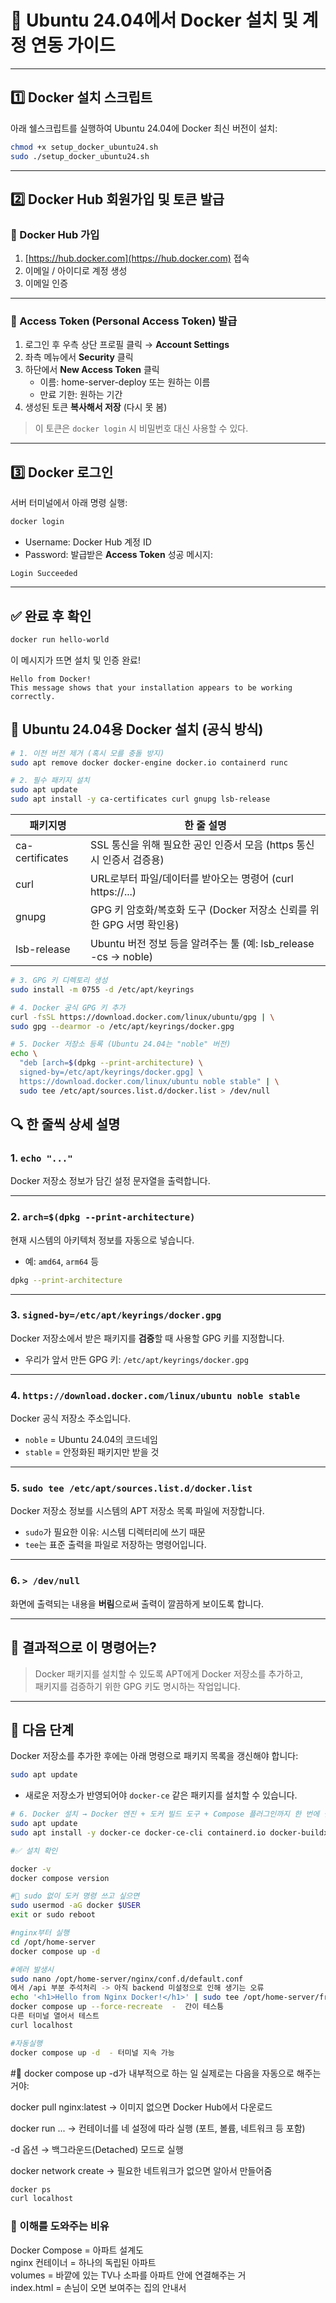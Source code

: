 # 🐳 Ubuntu 24.04에서 Docker 설치 및 계정 연동 가이드

---

## 1️⃣ Docker 설치 스크립트

아래 쉘스크립트를 실행하여 Ubuntu 24.04에 Docker 최신 버전이 설치:

```bash
chmod +x setup_docker_ubuntu24.sh
sudo ./setup_docker_ubuntu24.sh
```
---
## 2️⃣ Docker Hub 회원가입 및 토큰 발급

### 🔐 Docker Hub 가입
1. [https://hub.docker.com](https://hub.docker.com) 접속
2. 이메일 / 아이디로 계정 생성
3. 이메일 인증
---

### 🔑 Access Token (Personal Access Token) 발급

1. 로그인 후 우측 상단 프로필 클릭 → **Account Settings**
2. 좌측 메뉴에서 **Security** 클릭
3. 하단에서 **New Access Token** 클릭
   - 이름: home-server-deploy 또는 원하는 이름
   - 만료 기한: 원하는 기간
4. 생성된 토큰 **복사해서 저장** (다시 못 봄)
> 이 토큰은 `docker login` 시 비밀번호 대신 사용할 수 있다.

---

## 3️⃣ Docker 로그인
서버 터미널에서 아래 명령 실행:
```bash
docker login
```
- Username: Docker Hub 계정 ID
- Password: 발급받은 **Access Token**
성공 메시지:
```
Login Succeeded
```
---
## ✅ 완료 후 확인
```bash
docker run hello-world
```
이 메시지가 뜨면 설치 및 인증 완료!
```
Hello from Docker!
This message shows that your installation appears to be working correctly.
```
## 🐳 Ubuntu 24.04용 Docker 설치 (공식 방식)

```bash
# 1. 이전 버전 제거 (혹시 모를 충돌 방지)
sudo apt remove docker docker-engine docker.io containerd runc

# 2. 필수 패키지 설치
sudo apt update
sudo apt install -y ca-certificates curl gnupg lsb-release
```
|패키지명 | 한 줄 설명|
|------|----------------|
|ca-certificates | SSL 통신을 위해 필요한 공인 인증서 모음 (https 통신 시 인증서 검증용)|
|curl | URL로부터 파일/데이터를 받아오는 명령어 (curl https://...)|
|gnupg | GPG 키 암호화/복호화 도구 (Docker 저장소 신뢰를 위한 GPG 서명 확인용)|
|lsb-release | Ubuntu 버전 정보 등을 알려주는 툴 (예: lsb_release -cs → noble)|

```bash
# 3. GPG 키 디렉토리 생성
sudo install -m 0755 -d /etc/apt/keyrings

# 4. Docker 공식 GPG 키 추가
curl -fsSL https://download.docker.com/linux/ubuntu/gpg | \
sudo gpg --dearmor -o /etc/apt/keyrings/docker.gpg

# 5. Docker 저장소 등록 (Ubuntu 24.04는 "noble" 버전)
echo \
  "deb [arch=$(dpkg --print-architecture) \
  signed-by=/etc/apt/keyrings/docker.gpg] \
  https://download.docker.com/linux/ubuntu noble stable" | \
  sudo tee /etc/apt/sources.list.d/docker.list > /dev/null
```
## 🔍 한 줄씩 상세 설명

### 1. `echo "..."`

Docker 저장소 정보가 담긴 설정 문자열을 출력합니다.

---

### 2. `arch=$(dpkg --print-architecture)`

현재 시스템의 아키텍처 정보를 자동으로 넣습니다.

- 예: `amd64`, `arm64` 등

```bash
dpkg --print-architecture
```

---

### 3. `signed-by=/etc/apt/keyrings/docker.gpg`

Docker 저장소에서 받은 패키지를 **검증**할 때 사용할 GPG 키를 지정합니다.

- 우리가 앞서 만든 GPG 키: `/etc/apt/keyrings/docker.gpg`

---

### 4. `https://download.docker.com/linux/ubuntu noble stable`

Docker 공식 저장소 주소입니다.

- `noble` = Ubuntu 24.04의 코드네임
- `stable` = 안정화된 패키지만 받을 것

---

### 5. `sudo tee /etc/apt/sources.list.d/docker.list`

Docker 저장소 정보를 시스템의 APT 저장소 목록 파일에 저장합니다.

- `sudo`가 필요한 이유: 시스템 디렉터리에 쓰기 때문
- `tee`는 표준 출력을 파일로 저장하는 명령어입니다.

---

### 6. `> /dev/null`

화면에 출력되는 내용을 **버림**으로써 출력이 깔끔하게 보이도록 합니다.

---

## 🧭 결과적으로 이 명령어는?

> Docker 패키지를 설치할 수 있도록 APT에게 Docker 저장소를 추가하고,  
> 패키지를 검증하기 위한 GPG 키도 명시하는 작업입니다.

---

## 🔄 다음 단계

Docker 저장소를 추가한 후에는 아래 명령으로 패키지 목록을 갱신해야 합니다:

```bash
sudo apt update
```

- 새로운 저장소가 반영되어야 `docker-ce` 같은 패키지를 설치할 수 있습니다.

```bash
# 6. Docker 설치 → Docker 엔진 + 도커 빌드 도구 + Compose 플러그인까지 한 번에 설치
sudo apt update
sudo apt install -y docker-ce docker-ce-cli containerd.io docker-buildx-plugin docker-compose-plugin

#✅ 설치 확인

docker -v
docker compose version

#🔐 sudo 없이 도커 명령 쓰고 싶으면
sudo usermod -aG docker $USER
exit or sudo reboot

#nginx부터 실행
cd /opt/home-server
docker compose up -d

#에러 발생시
sudo nano /opt/home-server/nginx/conf.d/default.conf
에서 /api 부분 주석처리 -> 아직 backend 미설정으로 인해 생기는 오류
echo '<h1>Hello from Nginx Docker!</h1>' | sudo tee /opt/home-server/frontend/dist/index.html
docker compose up --force-recreate  -  간이 테스틍
다른 터미널 열어서 테스트
curl localhost

#자동실행
docker compose up -d  - 터미널 지속 가능
```
#🧩 docker compose up -d가 내부적으로 하는 일
실제로는 다음을 자동으로 해주는 거야:

docker pull nginx:latest
→ 이미지 없으면 Docker Hub에서 다운로드

docker run ...
→ 컨테이너를 네 설정에 따라 실행 (포트, 볼륨, 네트워크 등 포함)

-d 옵션
→ 백그라운드(Detached) 모드로 실행

docker network create
→ 필요한 네트워크가 없으면 알아서 만들어줌

```bash
docker ps 
curl localhost
```

### 🧭 이해를 도와주는 비유
Docker Compose = 아파트 설계도  
nginx 컨테이너 = 하나의 독립된 아파트  
volumes = 바깥에 있는 TV나 소파를 아파트 안에 연결해주는 거  
index.html = 손님이 오면 보여주는 집의 안내서  
